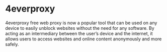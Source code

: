 # 4everproxy
4everproxy free web proxy is now a popular tool that can be used on any device to easily unblock websites without the need for any software. By acting as an intermediary between the user’s device and the internet, it allows users to access websites and online content anonymously and more safely. 
